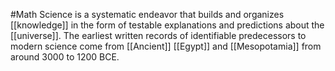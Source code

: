 #Math 
Science is a systematic endeavor that builds and organizes [[knowledge]] in the form of testable explanations and predictions about the [[universe]]. The earliest written records of identifiable predecessors to modern science come from [[Ancient]] [[Egypt]] and [[Mesopotamia]] from around 3000 to 1200 BCE.